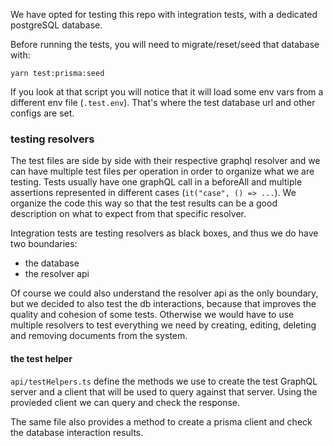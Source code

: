We have opted for testing this repo with integration tests, with a dedicated postgreSQL database.

Before running the tests, you will need to migrate/reset/seed that database with: 

```
yarn test:prisma:seed
```

If you look at that script you will notice that it will load some env vars from a different env file (`.test.env`). That's where the test database url and other configs are set. 

### testing resolvers

The test files are side by side with their respective graphql resolver and we can have multiple test files per operation in order to organize what we are testing. Tests usually have one graphQL call in a beforeAll and multiple assertions represented in different cases (`it("case", () => ...`). We organize the code this way so that the test results can be a good description on what to expect from that specific resolver. 

Integration tests are testing resolvers as black boxes, and thus we do have two boundaries: 
- the database
- the resolver api

Of course we could also understand the resolver api as the only boundary, but we decided to also test the db interactions, because that improves the quality and cohesion of some tests. Otherwise we would have to use multiple resolvers to test everything we need by creating, editing, deleting and removing documents from the system.

#### the test helper

`api/testHelpers.ts` define the methods we use to create the test GraphQL server and a client that will be used to query against that server. Using the provieded client we can query and check the response. 

The same file also provides a method to create a prisma client and check the database interaction results. 